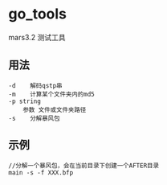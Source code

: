 # go_tools
mars3.2 测试工具

## 用法
    -d    解码qstp串
    -m    计算某个文件夹内的md5
    -p string
        参数 文件或文件夹路径
    -s    分解暴风包

## 示例
    //分解一个暴风包，会在当前目录下创建一个AFTER目录
    main -s -f XXX.bfp